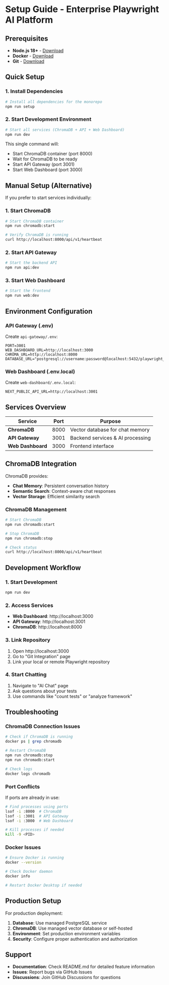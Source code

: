 # Setup Guide - Enterprise Playwright AI Platform

## Prerequisites

- **Node.js 18+** - [Download](https://nodejs.org/)
- **Docker** - [Download](https://www.docker.com/products/docker-desktop/)
- **Git** - [Download](https://git-scm.com/)

## Quick Setup

### 1. Install Dependencies
```bash
# Install all dependencies for the monorepo
npm run setup
```

### 2. Start Development Environment
```bash
# Start all services (ChromaDB + API + Web Dashboard)
npm run dev
```

This single command will:
- Start ChromaDB container (port 8000)
- Wait for ChromaDB to be ready
- Start API Gateway (port 3001)
- Start Web Dashboard (port 3000)

## Manual Setup (Alternative)

If you prefer to start services individually:

### 1. Start ChromaDB
```bash
# Start ChromaDB container
npm run chromadb:start

# Verify ChromaDB is running
curl http://localhost:8000/api/v1/heartbeat
```

### 2. Start API Gateway
```bash
# Start the backend API
npm run api:dev
```

### 3. Start Web Dashboard
```bash
# Start the frontend
npm run web:dev
```

## Environment Configuration

### API Gateway (.env)
Create `api-gateway/.env`:
```env
PORT=3001
WEB_DASHBOARD_URL=http://localhost:3000
CHROMA_URL=http://localhost:8000
DATABASE_URL="postgresql://username:password@localhost:5432/playwright_ai"
```

### Web Dashboard (.env.local)
Create `web-dashboard/.env.local`:
```env
NEXT_PUBLIC_API_URL=http://localhost:3001
```

## Services Overview

| Service | Port | Purpose |
|---------|------|---------|
| **ChromaDB** | 8000 | Vector database for chat memory |
| **API Gateway** | 3001 | Backend services & AI processing |
| **Web Dashboard** | 3000 | Frontend interface |

## ChromaDB Integration

ChromaDB provides:
- **Chat Memory**: Persistent conversation history
- **Semantic Search**: Context-aware chat responses
- **Vector Storage**: Efficient similarity search

### ChromaDB Management
```bash
# Start ChromaDB
npm run chromadb:start

# Stop ChromaDB
npm run chromadb:stop

# Check status
curl http://localhost:8000/api/v1/heartbeat
```

## Development Workflow

### 1. Start Development
```bash
npm run dev
```

### 2. Access Services
- **Web Dashboard**: http://localhost:3000
- **API Gateway**: http://localhost:3001
- **ChromaDB**: http://localhost:8000

### 3. Link Repository
1. Open http://localhost:3000
2. Go to "Git Integration" page
3. Link your local or remote Playwright repository

### 4. Start Chatting
1. Navigate to "AI Chat" page
2. Ask questions about your tests
3. Use commands like "count tests" or "analyze framework"

## Troubleshooting

### ChromaDB Connection Issues
```bash
# Check if ChromaDB is running
docker ps | grep chromadb

# Restart ChromaDB
npm run chromadb:stop
npm run chromadb:start

# Check logs
docker logs chromadb
```

### Port Conflicts
If ports are already in use:
```bash
# Find processes using ports
lsof -i :8000  # ChromaDB
lsof -i :3001  # API Gateway
lsof -i :3000  # Web Dashboard

# Kill processes if needed
kill -9 <PID>
```

### Docker Issues
```bash
# Ensure Docker is running
docker --version

# Check Docker daemon
docker info

# Restart Docker Desktop if needed
```

## Production Setup

For production deployment:

1. **Database**: Use managed PostgreSQL service
2. **ChromaDB**: Use managed vector database or self-hosted
3. **Environment**: Set production environment variables
4. **Security**: Configure proper authentication and authorization

## Support

- **Documentation**: Check README.md for detailed feature information
- **Issues**: Report bugs via GitHub Issues
- **Discussions**: Join GitHub Discussions for questions 